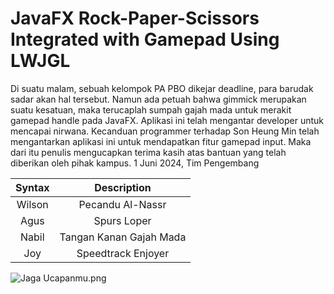 # JavaFX Rock-Paper-Scissors Integrated with Gamepad Using LWJGL

Di suatu malam, sebuah kelompok PA PBO dikejar deadline, para barudak sadar akan hal tersebut. Namun ada petuah bahwa gimmick merupakan suatu kesatuan, maka terucaplah sumpah gajah mada untuk merakit gamepad handle pada JavaFX. Aplikasi ini telah mengantar developer untuk mencapai nirwana. Kecanduan programmer terhadap Son Heung Min telah mengantarkan aplikasi ini untuk mendapatkan fitur gamepad input. Maka dari itu penulis mengucapkan terima kasih atas bantuan yang telah diberikan oleh pihak kampus. 1 Juni 2024, Tim Pengembang

| Syntax      | Description | 
| :----:      |    :----:   | 
| Wilson      | Pecandu Al-Nassr      | 
| Agus   | Spurs Loper        | 
| Nabil | Tangan Kanan Gajah Mada |
| Joy | Speedtrack Enjoyer |

![Jaga Ucapanmu.png](https://github.com/nabilsaragih/RPS-FXGL/blob/main/assets/jaga-ucapanmu.jpg)
